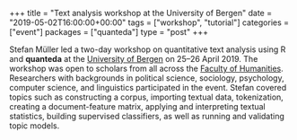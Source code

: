+++
title = "Text analysis workshop at the University of Bergen"
date = "2019-05-02T16:00:00+00:00"
tags = ["workshop", "tutorial"]
categories = ["event"]
packages = ["quanteda"]
type = "post"
+++

Stefan Müller led a two-day workshop on quantitative text analysis using R and **quanteda** at the [University of Bergen](https://www.uib.no/en) on 25–26 April 2019. The workshop was open to scholars from all across the [Faculty of Humanities](https://www.uib.no/en/hf). Researchers with backgrounds in political science, sociology, psychology, computer science, and linguistics participated in the event. Stefan covered topics such as constructing a corpus, importing textual data, tokenization, creating a document-feature matrix, applying and interpreting textual statistics, building supervised classifiers, as well as running and validating topic models.

